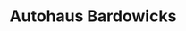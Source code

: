 ---
title: "Autohaus Bardowicks"
url: /buchholz-in-der-nordheide/autohaus-bardowicks/
shop: Autowerkstatt
---